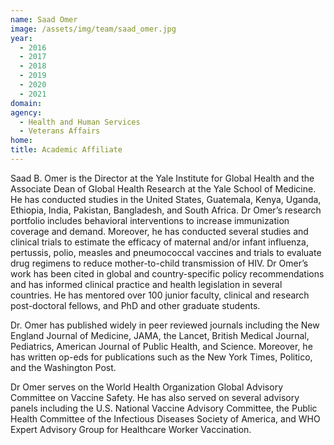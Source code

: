 ```yaml
---
name: Saad Omer
image: /assets/img/team/saad_omer.jpg
year: 
  - 2016
  - 2017
  - 2018
  - 2019
  - 2020
  - 2021
domain:
agency: 
  - Health and Human Services
  - Veterans Affairs
home: 
title: Academic Affiliate
---
```


Saad B. Omer is the Director at the Yale Institute for Global Health and the Associate Dean of Global Health Research at the Yale School of Medicine.  He has conducted studies in the United States, Guatemala, Kenya, Uganda, Ethiopia, India, Pakistan, Bangladesh, and South Africa. Dr Omer’s research portfolio includes behavioral interventions to increase immunization coverage and demand. Moreover, he has conducted several studies and clinical trials to estimate the efficacy of maternal and/or infant influenza, pertussis, polio, measles and pneumococcal vaccines and trials to evaluate drug regimens to reduce mother-to-child transmission of HIV. Dr Omer’s work has been cited in global and country-specific policy recommendations and has informed clinical practice and health legislation in several countries. He has mentored over 100 junior faculty, clinical and research post-doctoral fellows, and PhD and other graduate students. 

Dr. Omer has published widely in peer reviewed journals including the New England Journal of Medicine, JAMA, the Lancet, British Medical Journal, Pediatrics, American Journal of Public Health, and Science. Moreover, he has written op-eds for publications such as the New York Times, Politico, and the Washington Post. 

Dr Omer serves on the World Health Organization Global Advisory Committee on Vaccine Safety. He has also served on several advisory panels including the U.S. National Vaccine Advisory Committee, the Public Health Committee of the Infectious Diseases Society of America, and WHO Expert Advisory Group for Healthcare Worker Vaccination. 
